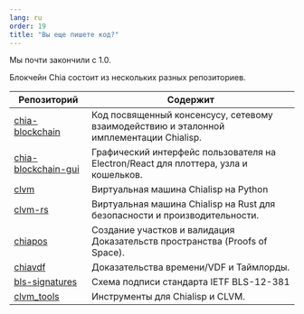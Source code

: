 ```yaml
---
lang: ru
order: 19
title: "Вы еще пишете код?"
---
```


Мы почти закончили с 1.0.

Блокчейн Chia состоит из нескольких разных репозиториев.

| Репозиторий                                                                 | Содержит                                                                      |
|----------------------------------------------------------------------------|-------------------------------------------------------------------------------|
| [chia-blockchain](https://github.com/Chia-Network/chia-blockchain)         | Код посвященный консенсусу, сетевому взаимодействию и эталонной имплементации Chialisp.           |
| [chia-blockchain-gui](https://github.com/Chia-Network/chia-blockchain-gui) | Графический интерфейс пользователя на Electron/React для плоттера, узла и кошельков. |
| [clvm](https://github.com/Chia-Network/clvm)                               | Виртуальная машина Chialisp на Python                                            |
| [clvm-rs](https://github.com/Chia-Network/clvm_rs)                         | Виртуальная машина Chialisp на Rust для безопасности и производительности.                |
| [chiapos](https://github.com/Chia-Network/chiapos)                         | Создание участков и валидация Доказательств пространства (Proofs of Space).                                 |
| [chiavdf](https://github.com/Chia-Network/chiavdf)                         | Доказательства времени/VDF и Таймлорды.                                            |
| [bls-signatures](https://github.com/Chia-Network/bls-signatures)           | Схема подписи стандарта IETF BLS-12-381                                    |
| [clvm_tools](https://github.com/Chia-Network/clvm_tools)                   | Инструменты для Chialisp и CLVM.                                                  |

